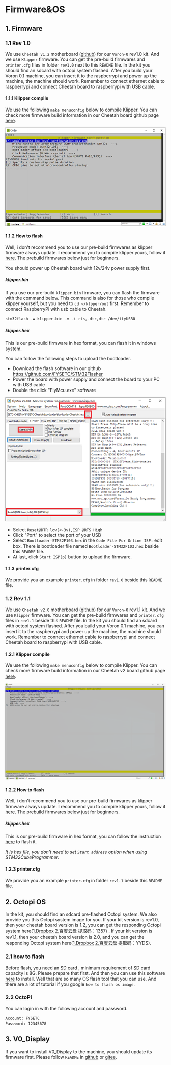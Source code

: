 # Firmware&OS

## 1. Firmware

### 1.1 Rev 1.0

We use `Cheetah v1.2` motherboard ([github](https://github.com/FYSETC/FYSETC-Cheetah)) for our `Voron-0` rev1.0 kit. And we use `Klipper` firmware. You can get the pre-build firmwares and `printer.cfg` files in folder `rev1.0` next to this `README` file.  In the kit you should find an sdcard with octopi system flashed. After you build your Voron 0.1 machine, you can insert it to the raspberrypi and power up the machine, the machine should work. Remember to connect ethernet cable to raspberrypi and connect Cheetah board to raspberrypi with USB cable.  

#### 1.1.1 Klipper compile

We use the following `make menuconfig` below to compile Klipper. You can check more firmware build information in our Cheetah board github page [here](https://github.com/FYSETC/FYSETC-Cheetah#klipper).

![](images/klipper_menuconfig.png)

#### 1.1.2 How to flash 

Well, i don't recommend you to use our pre-build firmwares as klipper firmware always update. I recommend you to compile klipper yours, follow it [here](https://www.klipper3d.org/Installation.html). The prebuild firmwares below just for beginners.

You should power up Cheetah board with 12v/24v power supply first.

##### klipper.bin

If you use our pre-build `klipper.bin` firmware, you can flash the firmware with the command below. This command is also for those who compile klipper yourself, but you need to `cd ~/klpper/out` first. Remember to connect RaspberryPi with usb cable to Cheetah.

```
stm32flash -w klipper.bin -v -i rts,-dtr,dtr /dev/ttyUSB0
```

##### klipper.hex

This is our pre-build firmware in hex format, you can flash it in windows system. 

You can follow the following steps to upload the bootloader.

- Download the flash software in our github https://github.com/FYSETC/STM32Flasher
- Power the board with power supply and connect the board to your PC with USB cable
- Double the click "FlyMcu.exe" software

[![image-20210706170320150](images/Flymcu.png)](https://github.com/FYSETC/FYSETC-Cheetah/blob/master/images/Flymcu.png)

- Select `Reset@DTR low(<-3v),ISP @RTS High`
- Click "Port" to select the port of your USB
- Select `Bootloader-STM32F103.hex` in the `Code File For Online ISP:` edit box. There is bootloader file named `Bootloader-STM32F103.hex` beside this `README` file.
- At last, click `Start ISP(p)` button to upload the firmware.

#### 1.1.3 printer.cfg

We provide you an example `printer.cfg` in folder `rev1.0` beside this `README` file.

### 1.2 Rev 1.1

We use `Cheetah v2.0` motherboard ([github](https://github.com/FYSETC/FYSETC-Cheetah)) for our `Voron-0` rev1.1 kit. And we use `Klipper` firmware. You can get the pre-build firmwares and `printer.cfg` files in `rev1.1` beside this `README` file.  In the kit you should find an sdcard with octopi system flashed. After you build your Voron 0.1 machine, you can insert it to the raspberrypi and power up the machine, the machine should work. Remember to connect ethernet cable to raspberrypi and connect Cheetah board to raspberrypi with USB cable.  

#### 1.2.1 Klipper compile

We use the following `make menuconfig` below to compile Klipper. You can check more firmware build information in our Cheetah v2 board github page [here](https://github.com/FYSETC/FYSETC-Cheetah-v2#52-klipper).

![](images/menuconfig.png)

#### 1.2.2 How to flash 

Well, i don't recommend you to use our pre-build firmwares as klipper firmware always update. I recommend you to compile klipper yours, follow it [here](https://www.klipper3d.org/Installation.html). The prebuild firmwares below just for beginners.

##### klipper.hex

This is our pre-build firmware in hex format, you can follow the instruction [here](https://github.com/FYSETC/FYSETC-Cheetah-v2#533-upload-the-firmwarewindows-dfu) to flash it. 

*It is hex file, you don't need to set `Start address` option when using STM32CubeProgrammer.*

#### 1.2.3 printer.cfg

We provide you an example `printer.cfg` in folder `rev1.1` beside this `README` file.

## 2. Octopi OS

In the kit, you should find an sdcard pre-flashed Octopi system. We also provide you this Octopi system image for you. If your kit version is rev1.0, then your cheetah board version is 1.2, you can get the responding Octopi system here([1.Dropbox](https://www.dropbox.com/s/o599ni65a6fd2by/voron0.1-cheetah1.2-octopi0.18-octoprint1.6.1-klipper-final.img?dl=0) [2.百度云盘](https://pan.baidu.com/s/1epDDUFP4t6gNax9Bxs07-w) 提取码：1357) . If your kit version is rev1.1, then your cheetah board version is 2.0, and you can get the responding Octopi system here([1.Dropbox](https://www.dropbox.com/s/smtbososhue4zym/voron0.1-cheetah2.0-octopi0.18-octoprint1.7.2-klipper.img?dl=0) [2.百度云盘](https://pan.baidu.com/s/12OQ6AqPryXO6TYDF16cSlw ) 提取码：YYDS).

### 2.1 how to flash

Before flash, you need an SD card , minimum requirement of SD card capacity is 8G. Please prepare that first. And then you can use this software [here](https://www.balena.io/etcher/) to install. Well that are so many OS flash tool that you can use. And there are a lot of tutorial if you google `how to flash os image`.

### 2.2 OctoPi

You can login in with the following account and password.

```
Account: FYSETC
Password: 12345678
```

## 3. V0_Display

If you want to install V0_Display to the machine, you should update its firmware first. Please follow `README` in [github](https://gitee.com/fysetc/Voron-Hardware/blob/master/V0_Display/Documentation/Setup_and_Flashing_Guide.md) or [gitee](https://github.com/VoronDesign/Voron-Hardware/blob/master/V0_Display/Documentation/Setup_and_Flashing_Guide.md).
